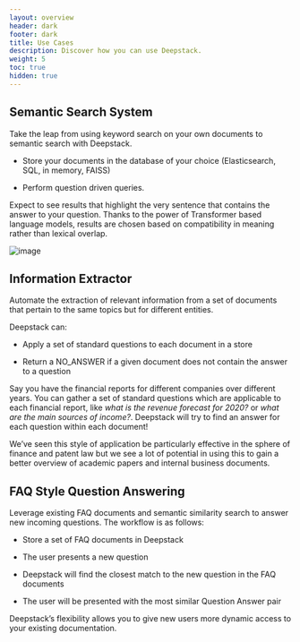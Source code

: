 ```yaml
---
layout: overview
header: dark
footer: dark
title: Use Cases
description: Discover how you can use Deepstack.
weight: 5
toc: true
hidden: true
---
```


## Semantic Search System

Take the leap from using keyword search on your own documents to semantic search with Deepstack.

- Store your documents in the database of your choice (Elasticsearch, SQL, in memory, FAISS)

- Perform question driven queries.

Expect to see results that highlight the very sentence that contains the answer to your question.
Thanks to the power of Transformer based language models, results are chosen based on compatibility in meaning
rather than lexical overlap.

![image](/images/search.png)

## Information Extractor

Automate the extraction of relevant information from a set of documents that pertain to the same topics but for different entities.

Deepstack can:

- Apply a set of standard questions to each document in a store

- Return a NO_ANSWER if a given document does not contain the answer to a question

Say you have the financial reports for different companies over different years.
You can gather a set of standard questions which are applicable to each financial report,
like _what is the revenue forecast for 2020?_ or _what are the main sources of income?_.
Deepstack will try to find an answer for each question within each document!

We’ve seen this style of application be particularly effective in the sphere of finance and patent law
but we see a lot of potential in using this to gain a better overview of academic papers and internal business documents.

## FAQ Style Question Answering

Leverage existing FAQ documents and semantic similarity search to answer new incoming questions.
The workflow is as follows:

- Store a set of FAQ documents in Deepstack

- The user presents a new question

- Deepstack will find the closest match to the new question in the FAQ documents

- The user will be presented with the most similar Question Answer pair

Deepstack’s flexibility allows you to give new users more dynamic access to your existing documentation.
